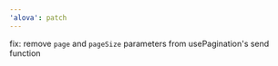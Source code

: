 ```yaml
---
'alova': patch
---
```


fix: remove `page` and `pageSize` parameters from usePagination's send function
